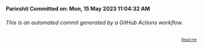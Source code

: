 **Parixshit Committed on: Mon, 15 May 2023 11:04:32 AM** <!-- 61c2fa58-62ad-4de7-a80f-b59082e944e4 -->

###### This is an automated commit generated by a GitHub Actions workflow.

<div align="right"><sub><sup><a href="https://github.com/Parixshit/AutoCommit.git">Read me</a></sup></sub></div>
